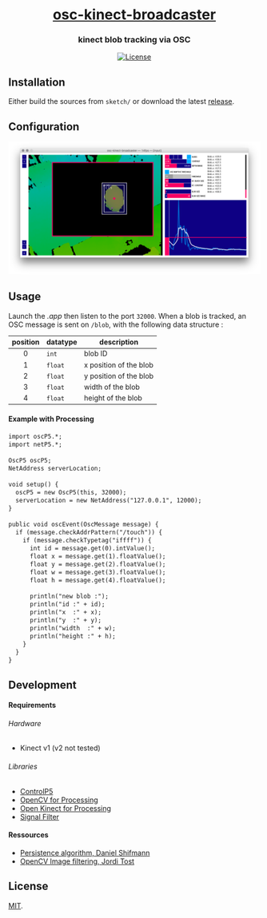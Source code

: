 <a href="https://github.com/chevalvert/osc-kinect-broadcaster"> <h1 align="center">osc-kinect-broadcaster</h1> </a>
<h3 align="center">kinect blob tracking</a> via OSC</h3>
<div align="center">
  <!-- License -->
  <a href="https://raw.githubusercontent.com/arnaudjuracek/xy/master/LICENSE">
    <img src="https://img.shields.io/badge/license-MIT-blue.svg?style=flat-square" alt="License" />
  </a>
</div>

## Installation

Either build the sources from `sketch/` or download the latest [release](https://github.com/chevalvert/osc-kinect-broadcaster/releases).

## Configuration
![preview.png](preview.png)

## Usage

Launch the _.app_ then listen to the port `32000`. 
When a blob is tracked, an OSC message is sent on `/blob`, with the following data structure :

|position|datatype|description|
|:-:|---|---|
|0|`int`|blob ID
|1|`float`|x position of the blob
|2|`float`|y position of the blob
|3|`float`|width of the blob
|4|`float`|height of the blob

#### Example with Processing
```processing
import oscP5.*;
import netP5.*;

OscP5 oscP5;
NetAddress serverLocation;

void setup() {
  oscP5 = new OscP5(this, 32000);
  serverLocation = new NetAddress("127.0.0.1", 12000);
}

public void oscEvent(OscMessage message) {
  if (message.checkAddrPattern("/touch")) {
    if (message.checkTypetag("iffff")) {
      int id = message.get(0).intValue();
      float x = message.get(1).floatValue();
      float y = message.get(2).floatValue();
      float w = message.get(3).floatValue();
      float h = message.get(4).floatValue();

      println("new blob :");
      println("id :" + id);
      println("x  :" + x);
      println("y  :" + y);
      println("width  :" + w);
      println("height :" + h);
    }
  }
}
```

## Development
#### Requirements
###### Hardware
- Kinect v1 (v2 not tested)

###### Libraries
- [ControlP5](http://www.sojamo.de/libraries/controlP5/)
- [OpenCV for Processing](https://github.com/atduskgreg/opencv-processing)
- [Open Kinect for Processing](https://github.com/shiffman/OpenKinect-for-Processing)
- [Signal Filter](https://github.com/SableRaf/signalfilter)

#### Ressources

- [Persistence algorithm, Daniel Shifmann](http://shiffman.net/2011/04/26/opencv-matching-faces-over-time/)
- [OpenCV Image filtering, Jordi Tost](https://github.com/jorditost/ImageFiltering/tree/master/ImageFilteringWithBlobPersistence)

## License

[MIT](https://tldrlegal.com/license/mit-license).
